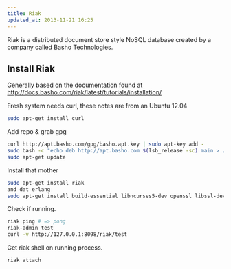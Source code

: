```yaml
---
title: Riak
updated_at: 2013-11-21 16:25
---
```


Riak is a distributed document store style NoSQL database created by a company called Basho Technologies. 

## Install Riak

Generally based on the documentation found at http://docs.basho.com/riak/latest/tutorials/installation/

Fresh system needs curl, these notes are from an Ubuntu 12.04

```bash
sudo apt-get install curl
```

Add repo &  grab gpg

```bash
curl http://apt.basho.com/gpg/basho.apt.key | sudo apt-key add -
sudo bash -c "echo deb http://apt.basho.com $(lsb_release -sc) main > /etc/apt/sources.list.d/basho.list"
sudo apt-get update
```

Install that mother

```bash
sudo apt-get install riak
and dat erlang
sudo apt-get install build-essential libncurses5-dev openssl libssl-dev fop xsltproc unixodbc-dev
```

Check if running.

```bash
riak ping # => pong
riak-admin test
curl -v http://127.0.0.1:8098/riak/test
```

Get riak shell on running process.

```bash
riak attach
```

